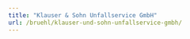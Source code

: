 ```yaml
---
title: "Klauser & Sohn Unfallservice GmbH"
url: /bruehl/klauser-und-sohn-unfallservice-gmbh/
---
```

